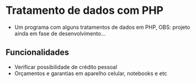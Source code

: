 # Tratamento de dados com PHP

* Um programa com alguns tratamentos de dados em PHP, OBS: projeto ainda em fase de desenvolvimento...


## Funcionalidades

- Verificar possibilidade de crédito pessoal
- Orçamentos e garantias em aparelho celular, notebooks e etc
